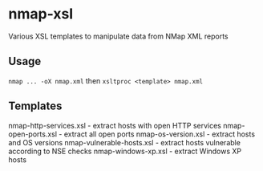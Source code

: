 # nmap-xsl
Various XSL templates to manipulate data from NMap XML reports

## Usage
``nmap ... -oX nmap.xml``
then
``xsltproc <template> nmap.xml``

## Templates

nmap-http-services.xsl - extract hosts with open HTTP services
nmap-open-ports.xsl - extract all open ports
nmap-os-version.xsl - extract hosts and OS versions
nmap-vulnerable-hosts.xsl - extract hosts vulnerable according to NSE checks
nmap-windows-xp.xsl - extract Windows XP hosts